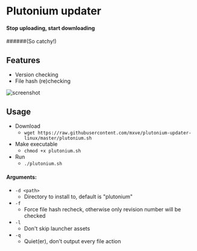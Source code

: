 # Plutonium updater
#### Stop uploading, start downloading
######(So catchy!)

## Features
- Version checking
- File hash (re)checking

![screenshot](https://screen.sbs/i/xbmyrmbx.png)

## Usage
- Download
  - ```wget https://raw.githubusercontent.com/mxve/plutonium-updater-linux/master/plutonium.sh```
- Make executable
  - ```chmod +x plutonium.sh```
- Run
  - ```./plutonium.sh```

#### Arguments:
- ```-d <path>```
  - Directory to install to, default is "plutonium"
- ```-f```
  - Force file hash recheck, otherwise only revision number will be checked
- ```-l```
  - Don't skip launcher assets
- ```-q```
  - Quiet(er), don't output every file action
